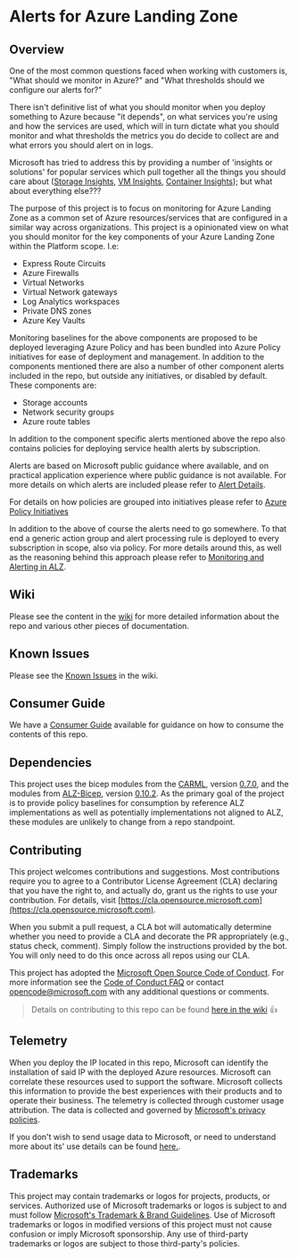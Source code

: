 # Alerts for Azure Landing Zone

## Overview

One of the most common questions faced when working with customers is, "What should we monitor in Azure?" and "What thresholds should we configure our alerts for?"

There isn't definitive list of what you should monitor when you deploy something to Azure because "it depends", on what services you're using and how the services are used, which will in turn dictate what you should monitor and what thresholds the metrics you do decide to collect are and what errors you should alert on in logs.

Microsoft has tried to address this by providing a number of 'insights or solutions' for popular services which pull together all the things you should care about ([Storage Insights](https://learn.microsoft.com/en-us/azure/storage/common/storage-insights-overview), [VM Insights](https://learn.microsoft.com/en-us/azure/azure-monitor/vm/vminsights-overview), [Container Insights](https://learn.microsoft.com/en-us/azure/azure-monitor/containers/container-insights-overview)); but what about everything else???

The purpose of this project is to focus on monitoring for Azure Landing Zone as a common set of Azure resources/services that are configured in a similar way across organizations. 
This project is a opinionated view on what you should monitor for the key components of your Azure Landing Zone within the Platform scope. I.e:

- Express Route Circuits
- Azure Firewalls
- Virtual Networks
- Virtual Network gateways
- Log Analytics workspaces
- Private DNS zones
- Azure Key Vaults

Monitoring baselines for the above components are proposed to be deployed leveraging Azure Policy and has been bundled into Azure Policy initiatives for ease of deployment and management. In addition to the components mentioned there are also a number of other component alerts included in the repo, but outside any initiatives, or disabled by default. These components are:

- Storage accounts
- Network security groups
- Azure route tables

In addition to the component specific alerts mentioned above the repo also contains policies for deploying service health alerts by subscription. 

Alerts are based on Microsoft public guidance where available, and on practical application experience where public guidance is not available. For more details on which alerts are included please refer to [Alert Details](https://github.com/Azure/alz-monitor/wiki/AlertsDetails). 

For details on how policies are grouped into initiatives please refer to [Azure Policy Initiatives](https://github.com/Azure/alz-monitor/wiki/AzurePolicyInitiatives)

In addition to the above of course the alerts need to go somewhere. To that end a generic action group and alert processing rule is deployed to every subscription in scope, also via policy. For more details around this, as well as the reasoning behind this approach please refer to [Monitoring and Alerting in ALZ](https://github.com/Azure/alz-monitor/wiki/MonitoringAndAlerting).


## Wiki

Please see the content in the [wiki](https://github.com/Azure/alz-monitor/wiki) for more detailed information about the repo and various other pieces of documentation.

## Known Issues

Please see the [Known Issues](https://github.com/Azure/alz-monitor/wiki/KnownIssues) in the wiki.

## Consumer Guide
We have a [Consumer Guide](https://github.com/Azure/alz-monitor/wiki/ConsumerGuide) available for guidance on how to consume the contents of this repo.

## Dependencies

This project uses the bicep modules from the [CARML](https://github.com/Azure/ResourceModules), version [0.7.0](https://github.com/Azure/ResourceModules/releases/tag/v0.7.0), and the modules from [ALZ-Bicep](https://github.com/Azure/ALZ-Bicep/tree/main/infra-as-code/bicep), version [0.10.2](https://github.com/Azure/ALZ-Bicep/releases/tag/v0.10.2). As the primary goal of the project is to provide policy baselines for consumption by reference ALZ implementations as well as potentially implementations not aligned to ALZ, these modules are unlikely to change from a repo standpoint.

## Contributing

This project welcomes contributions and suggestions.
Most contributions require you to agree to a Contributor License Agreement (CLA)
declaring that you have the right to, and actually do, grant us the rights to use your contribution.
For details, visit [https://cla.opensource.microsoft.com](https://cla.opensource.microsoft.com).

When you submit a pull request, a CLA bot will automatically determine whether you need to provide
a CLA and decorate the PR appropriately (e.g., status check, comment).
Simply follow the instructions provided by the bot.
You will only need to do this once across all repos using our CLA.

This project has adopted the [Microsoft Open Source Code of Conduct](https://opensource.microsoft.com/codeofconduct/).
For more information see the [Code of Conduct FAQ](https://opensource.microsoft.com/codeofconduct/faq/) or
contact [opencode@microsoft.com](mailto:opencode@microsoft.com) with any additional questions or comments.

> Details on contributing to this repo can be found [here in the wiki](https://github.com/azure/alz-monitor/wiki/Contributing) 👍

## Telemetry

When you deploy the IP located in this repo, Microsoft can identify the installation of said IP with the deployed Azure resources. Microsoft can correlate these resources used to support the software. Microsoft collects this information to provide the best experiences with their products and to operate their business. The telemetry is collected through customer usage attribution. The data is collected and governed by [Microsoft's privacy policies](https://www.microsoft.com/trustcenter).

If you don't wish to send usage data to Microsoft, or need to understand more about its' use details can be found [here.](https://github.com/azure/alz-monitor/wiki/Telemetry).

## Trademarks

This project may contain trademarks or logos for projects, products, or services.
Authorized use of Microsoft trademarks or logos is subject to and must follow
[Microsoft's Trademark & Brand Guidelines](https://www.microsoft.com/legal/intellectualproperty/trademarks/usage/general).
Use of Microsoft trademarks or logos in modified versions of this project must not cause confusion or imply Microsoft sponsorship.
Any use of third-party trademarks or logos are subject to those third-party's policies.
